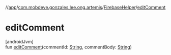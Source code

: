 //[app](../../../index.md)/[com.mobdeve.gonzales.lee.ong.artemis](../index.md)/[FirebaseHelper](index.md)/[editComment](edit-comment.md)

# editComment

[androidJvm]\
fun [editComment](edit-comment.md)(commentId: [String](https://kotlinlang.org/api/latest/jvm/stdlib/kotlin/-string/index.html), commentBody: [String](https://kotlinlang.org/api/latest/jvm/stdlib/kotlin/-string/index.html))
